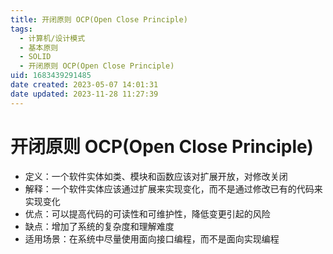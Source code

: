 ```yaml
---
title: 开闭原则 OCP(Open Close Principle)
tags: 
  - 计算机/设计模式
  - 基本原则
  - SOLID
  - 开闭原则 OCP(Open Close Principle)
uid: 1683439291485
date created: 2023-05-07 14:01:31
date updated: 2023-11-28 11:27:39
---
```


# 开闭原则 OCP(Open Close Principle)

- 定义：一个软件实体如类、模块和函数应该对扩展开放，对修改关闭
- 解释：一个软件实体应该通过扩展来实现变化，而不是通过修改已有的代码来实现变化
- 优点：可以提高代码的可读性和可维护性，降低变更引起的风险
- 缺点：增加了系统的复杂度和理解难度
- 适用场景：在系统中尽量使用面向接口编程，而不是面向实现编程
